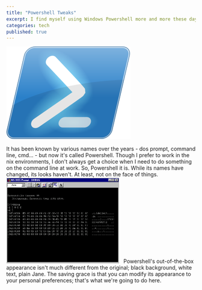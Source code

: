 ```yaml
---
title: "Powershell Tweaks"
excerpt: I find myself using Windows Powershell more and more these days; wanted to customize my experience.
categories: tech
published: true
---
```

!["Windows Powershell!"](/images/powershell2.png)

It has been known by various names over the years - dos prompt, command line, cmd... - but now it's called Powershell. Though I prefer to work in the nix environments, I don't always get a choice when I need to do something on the command line at work. So, Powershell it is. 
While its names have changed, its looks haven't. At least, not on the face of things.   
!["Windows DOS Prompt"](/images/win95dosprompt2.png)  
Powershell's out-of-the-box appearance isn't much different from the original; black background, white text, plain Jane. The saving grace is that you can modify its appearance to your personal preferences; that's what we're going to do here. 


 
